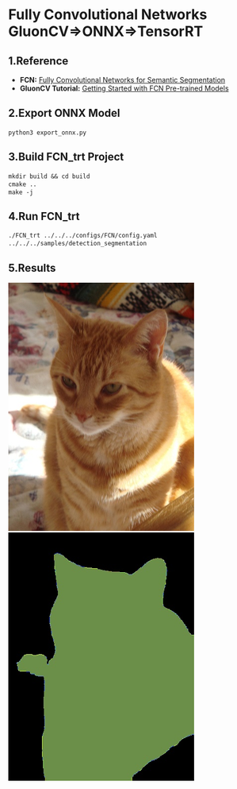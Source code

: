 # Fully Convolutional Networks GluonCV=>ONNX=>TensorRT

## 1.Reference
- **FCN:** [Fully Convolutional Networks for Semantic Segmentation](https://arxiv.org/abs/1411.4038)
- **GluonCV Tutorial:** [Getting Started with FCN Pre-trained Models](https://cv.gluon.ai/build/examples_segmentation/demo_fcn.html#sphx-glr-build-examples-segmentation-demo-fcn-py)

## 2.Export ONNX Model
```
python3 export_onnx.py
```

## 3.Build FCN_trt Project
```
mkdir build && cd build
cmake ..
make -j
```

## 4.Run FCN_trt
```
./FCN_trt ../../../configs/FCN/config.yaml ../../../samples/detection_segmentation
```

## 5.Results
![](origin.jpg)![](prediction.jpg)